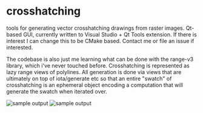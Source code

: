 # crosshatching
tools for generating vector crosshatching drawings from raster images. Qt-based GUI, currently written to Visual Studio + Qt Tools extension. If there is interest I can change this to be CMake based. Contact me or file an issue if interested.

The codebase is also just me learning what can be done with the range-v3 library, which i've never touched before. Crosshatching is represented as lazy range views of polylines. All generation is done via views that are ultimately on top of iota/generate etc so that an entire "swatch" of crosshatching is an ephemeral object encoding a computation that will generate the swatch when iterated over.

![sample output](http://jwezorek.com/wp-content/uploads/2022/08/grace-drawing.png)
![sample output](http://jwezorek.com/wp-content/uploads/2022/08/castle-drawing.png)
